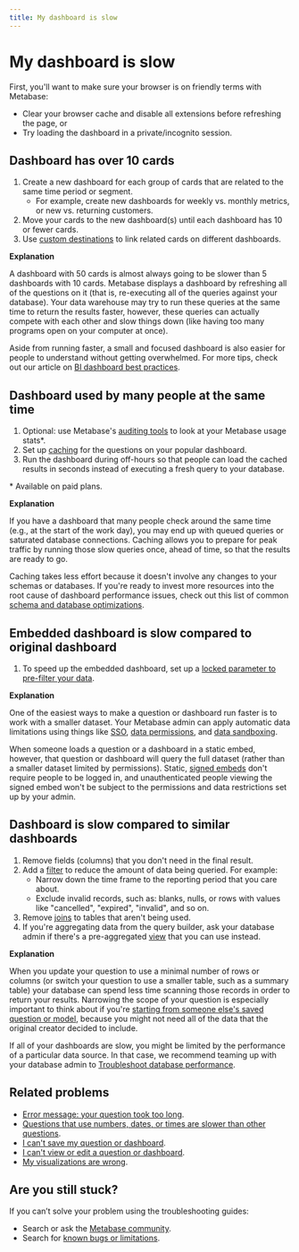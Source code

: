 ```yaml
---
title: My dashboard is slow
---
```


# My dashboard is slow

First, you'll want to make sure your browser is on friendly terms with Metabase:

- Clear your browser cache and disable all extensions before refreshing the page, or
- Try loading the dashboard in a private/incognito session.

## Dashboard has over 10 cards

1. Create a new dashboard for each group of cards that are related to the same time period or segment.
   - For example, create new dashboards for weekly vs. monthly metrics, or new vs. returning customers.
2. Move your cards to the new dashboard(s) until each dashboard has 10 or fewer cards.
2. Use [custom destinations](https://www.metabase.com/learn/dashboards/custom-destinations) to link related cards on different dashboards.

**Explanation**

A dashboard with 50 cards is almost always going to be slower than 5 dashboards with 10 cards. Metabase displays a dashboard by refreshing all of the questions on it (that is, re-executing all of the queries against your database). Your data warehouse may try to run these queries at the same time to return the results faster, however, these queries can actually compete with each other and slow things down (like having too many programs open on your computer at once).

Aside from running faster, a small and focused dashboard is also easier for people to understand without getting overwhelmed. For more tips, check out our article on [BI dashboard best practices](https://www.metabase.com/learn/dashboards/bi-dashboard-best-practices).

## Dashboard used by many people at the same time

1. Optional: use Metabase's [auditing tools](../usage-and-performance-tools/audit.md) to look at your Metabase usage stats\*.
2. Set up [caching](../configuring-metabase/caching.md) for the questions on your popular dashboard.
3. Run the dashboard during off-hours so that people can load the cached results in seconds instead of executing a fresh query to your database.

\* Available on paid plans.

**Explanation**

If you have a dashboard that many people check around the same time (e.g., at the start of the work day), you may end up with queued queries or saturated database connections. Caching allows you to prepare for peak traffic by running those slow queries once, ahead of time, so that the results are ready to go.

Caching takes less effort because it doesn't involve any changes to your schemas or databases. If you're ready to invest more resources into the root cause of dashboard performance issues, check out this list of common [schema and database optimizations](https://metabase.com/learn/administration/making-dashboards-faster#organize-data-to-anticipate-common-questions).

## Embedded dashboard is slow compared to original dashboard

1. To speed up the embedded dashboard, set up a [locked parameter to pre-filter your data](../embedding/static-embedding-parameters.md#restricting-data-in-a-static-embed).

**Explanation**

One of the easiest ways to make a question or dashboard run faster is to work with a smaller dataset. Your Metabase admin can apply automatic data limitations using things like [SSO](../people-and-groups/start.md#authentication), [data permissions](../permissions/data.md), and [data sandboxing](../permissions/data-sandboxes.md).

When someone loads a question or a dashboard in a static embed, however, that question or dashboard will query the full dataset (rather than a smaller dataset limited by permissions). Static, [signed embeds](../embedding/static-embedding.md) don't require people to be logged in, and unauthenticated people viewing the signed embed won't be subject to the permissions and data restrictions set up by your admin.

## Dashboard is slow compared to similar dashboards

1. Remove fields (columns) that you don't need in the final result.
2. Add a [filter](../questions/query-builder/introduction.md#filtering) to reduce the amount of data being queried. For example:
   - Narrow down the time frame to the reporting period that you care about.
   - Exclude invalid records, such as: blanks, nulls, or rows with values like "cancelled", "expired", "invalid", and so on.
3. Remove [joins](../questions/query-builder/introduction.md#joining-data) to tables that aren't being used.
4. If you're aggregating data from the query builder, ask your database admin if there's a pre-aggregated [view](https://www.metabase.com/glossary/view) that you can use instead.

**Explanation**

When you update your question to use a minimal number of rows or columns (or switch your question to use a smaller table, such as a summary table) your database can spend less time scanning those records in order to return your results. Narrowing the scope of your question is especially important to think about if you're [starting from someone else's saved question or model](../questions/query-builder/introduction.md#play-around-with-saved-questions), because you might not need all of the data that the original creator decided to include.

If all of your dashboards are slow, you might be limited by the performance of a particular data source. In that case, we recommend teaming up with your database admin to [Troubleshoot database performance](./db-performance.md).

## Related problems

- [Error message: your question took too long](./timeout.md).
- [Questions that use numbers, dates, or times are slower than other questions](./db-performance.md#questions-that-use-number-date-or-timestamp-columns).
- [I can't save my question or dashboard](./proxies.md).
- [I can't view or edit a question or dashboard](./cant-view-or-edit.md).
- [My visualizations are wrong](./visualization.md).

## Are you still stuck?

If you can’t solve your problem using the troubleshooting guides:

- Search or ask the [Metabase community](https://discourse.metabase.com/).
- Search for [known bugs or limitations](./known-issues.md).
